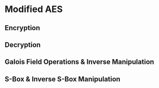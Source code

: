 # Modified AES

## Encryption

## Decryption

## Galois Field Operations & Inverse Manipulation

## S-Box & Inverse S-Box Manipulation

